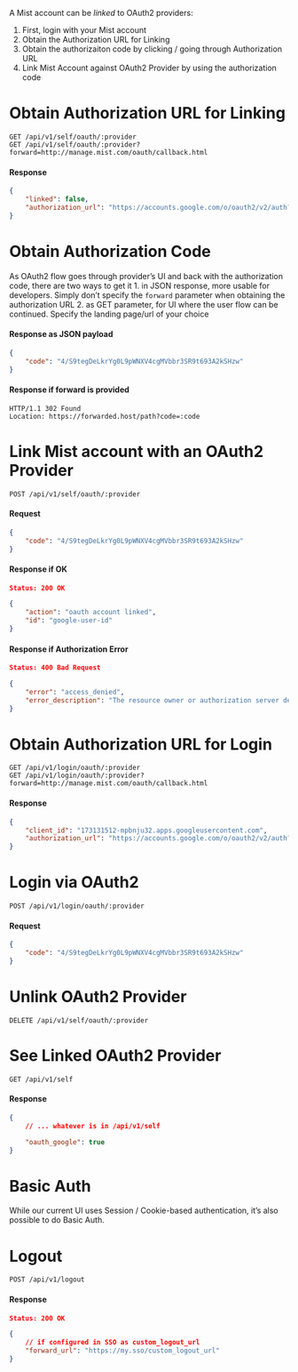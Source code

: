 A Mist account can be _linked_ to OAuth2 providers:

1. First, login with your Mist account
2. Obtain the Authorization URL for Linking
3. Obtain the authorizaiton code by clicking / going through Authorization URL
4. Link Mist Account against OAuth2 Provider by using the authorization code
    

# Obtain Authorization URL for Linking

```
GET /api/v1/self/oauth/:provider
GET /api/v1/self/oauth/:provider?forward=http://manage.mist.com/oauth/callback.html
```

#### Response

```json
{
    "linked": false,
    "authorization_url": "https://accounts.google.com/o/oauth2/v2/auth?....."
}
```

# Obtain Authorization Code

As OAuth2 flow goes through provider’s UI and back with the authorization code, there are two ways to get it 1. in JSON response, more usable for developers. Simply don’t specify the `forward` parameter when obtaining the authorization URL 2. as GET parameter, for UI where the user flow can be continued. Specify the landing page/url of your choice

#### Response as JSON payload

```json
{
    "code": "4/S9tegDeLkrYg0L9pWNXV4cgMVbbr3SR9t693A2kSHzw"
}
```

#### Response if forward is provided

```
HTTP/1.1 302 Found
Location: https://forwarded.host/path?code=:code
```

# Link Mist account with an OAuth2 Provider

```
POST /api/v1/self/oauth/:provider
```

#### Request

```json
{
    "code": "4/S9tegDeLkrYg0L9pWNXV4cgMVbbr3SR9t693A2kSHzw"
}
```

#### Response if OK

```json
Status: 200 OK

{
    "action": "oauth account linked",
    "id": "google-user-id"
}
```

#### Response if Authorization Error

```json
Status: 400 Bad Request

{
    "error": "access_denied",
    "error_description": "The resource owner or authorization server denied the request."
}
```

# Obtain Authorization URL for Login

```
GET /api/v1/login/oauth/:provider
GET /api/v1/login/oauth/:provider?forward=http://manage.mist.com/oauth/callback.html
```

#### Response

```json
{
    "client_id": "173131512-mpbnju32.apps.googleusercontent.com",
    "authorization_url": "https://accounts.google.com/o/oauth2/v2/auth?....."
}
```

# Login via OAuth2

```
POST /api/v1/login/oauth/:provider
```

#### Request

```json
{
    "code": "4/S9tegDeLkrYg0L9pWNXV4cgMVbbr3SR9t693A2kSHzw"
}
```

# Unlink OAuth2 Provider

```
DELETE /api/v1/self/oauth/:provider
```

# See Linked OAuth2 Provider

```
GET /api/v1/self
```

#### Response

```json
{
    // ... whatever is in /api/v1/self

    "oauth_google": true
}
```

# Basic Auth

While our current UI uses Session / Cookie-based authentication, it’s also possible to do Basic Auth.

# Logout

```
POST /api/v1/logout
```

#### Response

```json
Status: 200 OK

{
    // if configured in SSO as custom_logout_url
    "forward_url": "https://my.sso/custom_logout_url"
}
```
